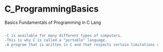 # C_ProgrammingBasics
 Basics Fundamentals of Programming in C Lang


```diff

-C is available for many different types of computers. 
-This is why C is called a "portable" language.
-A program that is written in C and that respects certain limitations can be compiled for many different platforms.
```
